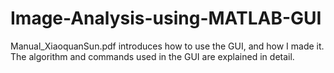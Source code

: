 # Image-Analysis-using-MATLAB-GUI
Manual_XiaoquanSun.pdf introduces how to use the GUI, and how I made it.
The algorithm and commands used in the GUI are explained in detail.
 
